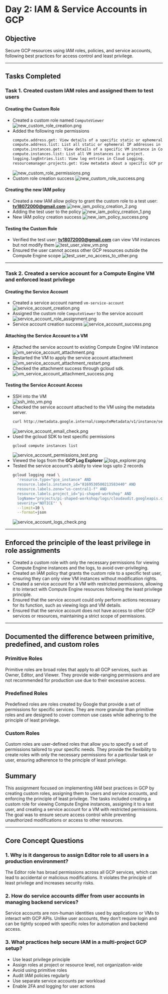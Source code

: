 # Day 2: IAM & Service Accounts in GCP

## Objective

Secure GCP resources using IAM roles, policies, and service accounts, following best practices for access control and least privilege.

---

## Tasks Completed

### Task 1. Created custom IAM roles and assigned them to test users

#### Creating the Custom Role
- Created a custom role named `ComputeViewer`
  ![new_custom_role_creation.png](screenshots/task1_iam_role_creation/new_custom_role/new_custom_role_creation.png)
- Added the following role permissions
  ```bash
  compute.address.get: View details of a specific static or ephemeral IP address in Compute Engine.
  compute.address.list: List all static or ephemeral IP addresses in a project.
  compute.instances.get: View details of a specific VM instance in Compute Engine.
  compute.instances.list: List all VM instances in a project.
  logging.logEntries.list: View log entries in Cloud Logging.
  resourcemanager.projects.get: View metadata about a specific GCP project
  ```
  ![new_custom_role_permissions.png](screenshots/task1_iam_role_creation/new_custom_role/new_custom_role_permissions.png)
- Custom role creation success
  ![new_custom_role_success.png](screenshots/task1_iam_role_creation/new_custom_role/new_custom_role_success.png)

#### Creating the new IAM policy
- Created a new IAM allow policy to grant the custom role to a test user: **tv18072000@gmail.com**
  ![new_iam_policy_creation_2.png](screenshots/task1_iam_role_creation/new_iam_policy/new_iam_policy_creation_1.png)
- Adding the test user to the policy
  ![new_iam_policy_creation_1.png](screenshots/task1_iam_role_creation/new_iam_policy/new_iam_policy_creation_2.png)
- New IAM policy creation success
  ![new_iam_policy_success.png](screenshots/task1_iam_role_creation/new_iam_policy/new_iam_policy_success.png)

#### Testing the Custom Role
- Verified the test user: **tv18072000@gmail.com** can view VM instances but not modify them
  ![test_user_view_vm.png](screenshots/task1_iam_role_creation/test/test_user_view_vm.png)
- Ensured the user cannot access other GCP resources outside the Compute Engine scope
  ![test_user_no_access_to_other.png](screenshots/task1_iam_role_creation/test/test_user_no_access_to_other.png)

---

### Task 2. Created a service account for a Compute Engine VM and enforced least privilege

#### Creating the Service Account
- Created a service account named `vm-service-account`
  ![service_account_creation.png](screenshots/task2_service_account_creation/new_service_account/service_account_creation.png)
- Assigned the custom role `ComputeViewer` to the service account
  ![service_account_role_assignment.png](screenshots/task2_service_account_creation/new_service_account/service_account_role_assignment.png)
- Service account creation success
  ![service_account_success.png](screenshots/task2_service_account_creation/new_service_account/service_account_success.png)

#### Attaching the Service Account to a VM
- Attached the service account to existing Compute Engine VM instance
  ![vm_service_account_attachment.png](screenshots/task2_service_account_creation/attach_vm_to_service_account/vm_service_account_attachment.png)
- Restarted the VM to apply the service account attachment
  ![vm_service_account_attachment_restart.png](screenshots/task2_service_account_creation/attach_vm_to_service_account/vm_service_account_attachment_restart.png)
- Checked the attachment success through gcloud sdk.
  ![vm_service_account_attachment_success.png](screenshots/task2_service_account_creation/attach_vm_to_service_account/vm_service_account_attachment_success.png)

#### Testing the Service Account Access
- SSH into the VM                                                                 
  ![ssh_into_vm.png](screenshots/task2_service_account_creation/test/ssh_into_vm.png)
- Checked the service account attached to the VM using the metadata server.
  ```bash
  curl http://metadata.google.internal/computeMetadata/v1/instance/service-accounts/default/email -H "Metadata-Flavor: Google"
  ```
  ![service_account_email_check.png](screenshots/task2_service_account_creation/test/service_account_email_check.png)
- Used the gcloud SDK to test specific permissions
  ```bash
  gcloud compute instances list
  ```
  ![service_account_permissions_test.png](screenshots/task2_service_account_creation/test/service_account_permissions_test.png)
- Viewed the logs from the **GCP Log Explorer**
  ![logs_explorer.png](screenshots/task2_service_account_creation/test/logs_explorer.png)
- Tested the service account's ability to view logs upto 2 records
  ```bash
  gcloud logging read \
    'resource.type="gce_instance" AND 
    resource.labels.instance_id="8169530500213583440" AND 
    resource.labels.zone="us-central1-f" AND 
    resource.labels.project_id="pi-shaped-workshop" AND 
    logName="projects/pi-shaped-workshop/logs/cloudaudit.googleapis.com%2Factivity" AND 
    severity="NOTICE"' \
    --limit=10 \
    --format=json
  ```
  ![service_account_logs_check.png](screenshots/task2_service_account_creation/test/service_account_logs_check.png)

---

## Enforced the principle of the least privilege in role assignments
- Created a custom role with only the necessary permissions for viewing Compute Engine instances and the logs, to avoid over-privileging.
- Created an IAM policy that grants the custom role to a specific test user, ensuring they can only view VM instances without modification rights.
- Created a service account for a VM with restricted permissions, allowing it to interact with Compute Engine resources following the least privilege principle.
- Ensured that the service account could only perform actions necessary for its function, such as viewing logs and VM details.
- Ensured that the service account does not have access to other GCP services or resources, maintaining a strict scope of permissions.

---

## Documented the difference between primitive, predefined, and custom roles

### Primitive Roles
Primitive roles are broad roles that apply to all GCP services, such as Owner, Editor, and Viewer. They provide wide-ranging permissions and are not recommended for production use due to their excessive access.
### Predefined Roles
Predefined roles are roles created by Google that provide a set of permissions for specific services. They are more granular than primitive roles and are designed to cover common use cases while adhering to the principle of least privilege.
### Custom Roles
Custom roles are user-defined roles that allow you to specify a set of permissions tailored to your specific needs. They provide the flexibility to create roles with only the necessary permissions for a particular task or user, ensuring adherence to the principle of least privilege.
## Summary
This assignment focused on implementing IAM best practices in GCP by creating custom roles, assigning them to users and service accounts, and enforcing the principle of least privilege. The tasks included creating a custom role for viewing Compute Engine instances, assigning it to a test user, and creating a service account for a VM with restricted permissions. The goal was to ensure secure access control while preventing unauthorized modifications or access to other resources.

---

## Core Concept Questions

### 1. Why is it dangerous to assign Editor role to all users in a production environment?

The Editor role has broad permissions across all GCP services, which can lead to accidental or malicious modifications. It violates the principle of least privilege and increases security risks.

### 2. How do service accounts differ from user accounts in managing backend services?

Service accounts are non-human identities used by applications or VMs to interact with GCP APIs. Unlike user accounts, they don’t require login and can be tightly scoped with specific roles for automation and backend access.

### 3. What practices help secure IAM in a multi-project GCP setup?

- Use least privilege principle
- Assign roles at project or resource level, not organization-wide
- Avoid using primitive roles
- Audit IAM policies regularly
- Use separate service accounts per workload
- Enable 2FA and logging for user actions